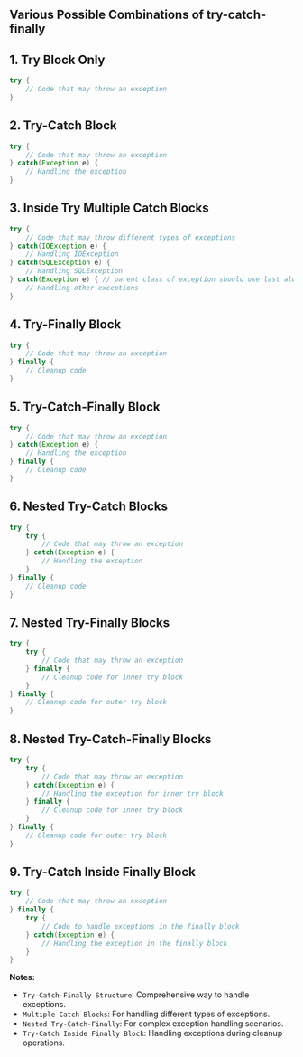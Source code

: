 ## Various Possible Combinations of try-catch-finally

## 1. Try Block Only

```java
try {
    // Code that may throw an exception
}
```

## 2. Try-Catch Block

```java
try {
    // Code that may throw an exception
} catch(Exception e) {
    // Handling the exception
}
```

## 3. Inside Try Multiple Catch Blocks

```java
try {
    // Code that may throw different types of exceptions
} catch(IOException e) {
    // Handling IOException
} catch(SQLException e) {
    // Handling SQLException
} catch(Exception e) { // parent class of exception should use last always
    // Handling other exceptions
}
```

## 4. Try-Finally Block

```java
try {
    // Code that may throw an exception
} finally {
    // Cleanup code
}
```

## 5. Try-Catch-Finally Block

```java
try {
    // Code that may throw an exception
} catch(Exception e) {
    // Handling the exception
} finally {
    // Cleanup code
}
```

## 6. Nested Try-Catch Blocks

```java
try {
    try {
        // Code that may throw an exception
    } catch(Exception e) {
        // Handling the exception
    }
} finally {
    // Cleanup code
}
```

## 7. Nested Try-Finally Blocks

```java
try {
    try {
        // Code that may throw an exception
    } finally {
        // Cleanup code for inner try block
    }
} finally {
    // Cleanup code for outer try block
}
```

## 8. Nested Try-Catch-Finally Blocks

```java
try {
    try {
        // Code that may throw an exception
    } catch(Exception e) {
        // Handling the exception for inner try block
    } finally {
        // Cleanup code for inner try block
    }
} finally {
    // Cleanup code for outer try block
}
```

## 9. Try-Catch Inside Finally Block

```java
try {
    // Code that may throw an exception
} finally {
    try {
        // Code to handle exceptions in the finally block
    } catch(Exception e) {
        // Handling the exception in the finally block
    }
}
```

**Notes:**
- `Try-Catch-Finally Structure`: Comprehensive way to handle exceptions.
- `Multiple Catch Blocks`: For handling different types of exceptions.
- `Nested Try-Catch-Finally`: For complex exception handling scenarios.
- `Try-Catch Inside Finally Block`: Handling exceptions during cleanup operations.
